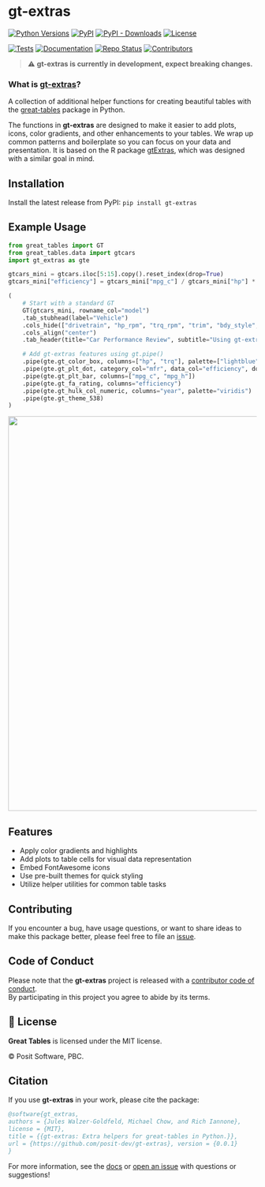 # gt-extras

[![Python Versions](https://img.shields.io/pypi/pyversions/gt_extras.svg)](https://pypi.python.org/pypi/gt-extras)
[![PyPI](https://img.shields.io/pypi/v/gt-extras?logo=python&logoColor=white&color=orange)](https://pypi.org/project/gt-extras/)
[![PyPI - Downloads](https://img.shields.io/pypi/dm/gt-extras)](https://pypistats.org/packages/gt-extras)
[![License](https://img.shields.io/github/license/posit-dev/gt-extras)](https://github.com/posit-dev/gt-extras/blob/main/LICENSE)

[![Tests](https://github.com/posit-dev/gt-extras/actions/workflows/ci_tests.yml/badge.svg)](https://github.com/posit-dev/gt-extras/actions/workflows/ci_tests.yml)
[![Documentation](https://img.shields.io/badge/docs-project_website-blue.svg)](https://posit-dev.github.io/gt-extras)
[![Repo Status](https://www.repostatus.org/badges/latest/wip.svg)](https://www.repostatus.org/#wip)
[![Contributors](https://img.shields.io/github/contributors/posit-dev/gt-extras)](https://github.com/posit-dev/gt-extras/graphs/contributors)

<!-- [![Codecov](https://codecov.io/gh/posit-dev/gt-extras/branch/main/graph/badge.svg)](https://codecov.io/gh/posit-dev/gt-extras) -->


> ⚠️ **gt-extras is currently in development, expect breaking changes.**


### What is [gt-extras](https://posit-dev.github.io/gt-extras)?

A collection of additional helper functions for creating beautiful tables with the [great-tables](https://posit-dev.github.io/great-tables/) package in Python.

The functions in **gt-extras** are designed to make it easier to add plots, icons, color gradients, and other enhancements to your tables. We wrap up common patterns and boilerplate so you can focus on your data and presentation. It is based on the R package [gtExtras](https://jthomasmock.github.io/gtExtras/index.html), which was designed with a similar goal in mind.

## Installation
Install the latest release from PyPI: ```pip install gt-extras```

## Example Usage

```python
from great_tables import GT
from great_tables.data import gtcars
import gt_extras as gte

gtcars_mini = gtcars.iloc[5:15].copy().reset_index(drop=True)
gtcars_mini["efficiency"] = gtcars_mini["mpg_c"] / gtcars_mini["hp"] * 100

(
    # Start with a standard GT
    GT(gtcars_mini, rowname_col="model")
    .tab_stubhead(label="Vehicle")
    .cols_hide(["drivetrain", "hp_rpm", "trq_rpm", "trim", "bdy_style", "msrp", "trsmn", "ctry_origin"])
    .cols_align("center")
    .tab_header(title="Car Performance Review", subtitle="Using gt-extras functionality")

    # Add gt-extras features using gt.pipe()
    .pipe(gte.gt_color_box, columns=["hp", "trq"], palette=["lightblue", "darkblue"])
    .pipe(gte.gt_plt_dot, category_col="mfr", data_col="efficiency", domain=[0, 0])
    .pipe(gte.gt_plt_bar, columns=["mpg_c", "mpg_h"])
    .pipe(gte.gt_fa_rating, columns="efficiency")
    .pipe(gte.gt_hulk_col_numeric, columns="year", palette="viridis")
    .pipe(gte.gt_theme_538)
)
```

<!-- TODO here!!! -->
<div align="center">
<img src="https://posit-dev.github.io/gt-extras/assets/composite_car_example.png" width="800px">
</div>

## Features

- Apply color gradients and highlights
- Add plots to table cells for visual data representation
- Embed FontAwesome icons
- Use pre-built themes for quick styling
- Utilize helper utilities for common table tasks

## Contributing
If you encounter a bug, have usage questions, or want to share ideas to make this package better, please feel free to file an [issue](https://github.com/posit-dev/gt-extras/issues).

## Code of Conduct
Please note that the **gt-extras** project is released with a [contributor code of conduct](https://www.contributor-covenant.org/version/2/1/code_of_conduct/).<br>By participating in this project you agree to abide by its terms.


## 📄 License

**Great Tables** is licensed under the MIT license.

© Posit Software, PBC.

## Citation
If you use **gt-extras** in your work, please cite the package:

```bibtex
@software{gt_extras,
authors = {Jules Walzer-Goldfeld, Michael Chow, and Rich Iannone},
license = {MIT},
title = {{gt-extras: Extra helpers for great-tables in Python.}},
url = {https://github.com/posit-dev/gt-extras}, version = {0.0.1}
}
```

For more information, see the [docs](https://posit-dev.github.io/gt-extras/reference) or [open an issue](https://github.com/posit-dev/gt-extras/issues) with questions or suggestions!
